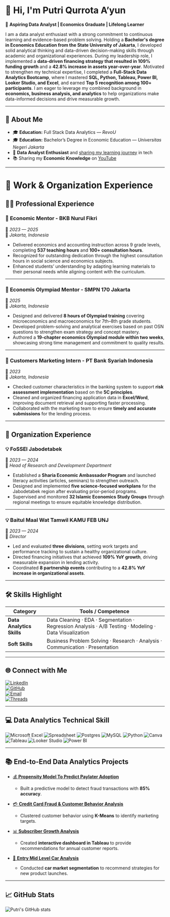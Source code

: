 # 👋 Hi, I'm Putri Qurrota A’yun  

🎯 **Aspiring Data Analyst | Economics Graduate | Lifelong Learner**

I am a data analyst enthusiast with a strong commitment to continuous learning and evidence-based problem solving. Holding a **Bachelor's degree in Economics Education from the State University of Jakarta**, I developed solid analytical thinking and data-driven decision-making skills through academic and organizational experiences. During my leadership role, I implemented a **data-driven financing strategy that resulted in 109% funding growth** and a **42.8% increase in assets year-over-year**. Motivated to strengthen my technical expertise, I completed a **Full-Stack Data Analytics Bootcamp**, where I mastered **SQL, Python, Tableau, Power BI, Looker Studio, and Excel**, and earned **Top 5 recognition among 100+ participants**. I am eager to leverage my combined background in **economics, business analysis, and analytics** to help organizations make data-informed decisions and drive measurable growth.  

---

## 🌟 About Me
- 🎓 **Education:** Full Stack Data Analytics — *RevoU*  
- 🎓 **Education:** Bachelor’s Degree in Economic Education — *Universitas Negeri Jakarta*  
- 🌱 **Data Analyst Enthusiast** and [sharing my learning journey](https://www.threads.com/@p_qurrotaayun) in tech  
- 📚  Sharing my **Economic Knowledge** on [YouTube](https://www.youtube.com/channel/UCMxtNalRPk_d7urfaRt6FIw)  

---

# 💼 Work & Organization Experience  

## 👩‍🏫 Professional Experience  

### 🧩 **Economic Mentor - BKB Nurul Fikri**  
📆 *2023 — 2025*  
📍 *Jakarta, Indonesia*  
- Delivered economics and accounting instruction across 9 grade levels, completing **537 teaching hours** and **100+ consultation hours**.  
- Recognized for outstanding dedication through the highest consultation hours in social science and economics subjects.  
- Enhanced students’ understanding by adapting learning materials to their personal needs while aligning content with the curriculum.  

---

### 🧩 **Economis Olympiad Mentor - SMPN 170 Jakarta**  
📆 *2025*  
📍 *Jakarta, Indonesia*  
- Designed and delivered **8 hours of Olympiad training** covering microeconomics and macroeconomics for 7th–8th grade students.  
- Developed problem-solving and analytical exercises based on past OSN questions to strengthen exam strategy and concept mastery.  
- Authored a **19-chapter economics Olympiad module within two weeks**, showcasing strong time management and commitment to quality results.  

---

### 🧮 **Customers Marketing Intern - PT Bank Syariah Indonesia**  
📆 *2023*  
📍 *Jakarta, Indonesia*  
- Checked customer characteristics in the banking system to support **risk assessment implementation** based on the **5C principles**.  
- Cleaned and organized financing application data in **Excel/Word**, improving document retrieval and supporting faster processing.  
- Collaborated with the marketing team to ensure **timely and accurate submissions** for the lending process.  

---

## 🌱 Organization Experience  

### 💡 **FoSSEI Jabodetabek**  
📆 *2023 — 2024*  
🎯 *Head of Research and Development Department*  
- Established a **Sharia Economic Ambassador Program** and launched literacy activities (articles, seminars) to strengthen outreach.  
- Designed and implemented **five science-focused workplans** for the Jabodetabek region after evaluating prior-period programs.  
- Supervised and monitored **32 Islamic Economics Study Groups** through regional meetings to ensure equitable knowledge distribution.  

---

### 💡 **Baitul Maal Wat Tamwil KAMU FEB UNJ**  
📆 *2023 — 2024*  
🎯 *Director*  
- Led and evaluated **three divisions**, setting work targets and performance tracking to sustain a healthy organizational culture.  
- Directed financing initiatives that achieved **109% YoY growth**, driving measurable expansion in lending activity.  
- Coordinated **8 partnership events** contributing to a **42.8% YoY increase in organizational assets**.  

---

## 🛠️ Skills Highlight  

| Category | Tools / Competence |
|-----------|--------------------|
| **Data Analytics Skills** | Data Cleaning · EDA · Segmentation · Regression Analysis · A/B Testing · Modeling · Data Visualization |
| **Soft Skills** | Business Problem Solving · Research · Analysis · Communication · Presentation |

---

## 🌐 Connect with Me  

[![LinkedIn](https://img.shields.io/badge/LinkedIn-Putri%20Qurrota%20A'yun-blue?logo=linkedin)](https://linkedin.com/in/putriqurrotaayun)  
[![GitHub](https://img.shields.io/badge/GitHub-putriqurrotaayun-lightgrey?logo=github)](https://github.com/putriqurrotaayun)  
[![Email](https://img.shields.io/badge/Email-putriqurrotaayun560@gmail.com-red?logo=gmail)](mailto:putriqurrotaayun560@gmail.com)  
[![Threads](https://img.shields.io/badge/Threads-@p_qurrotaayun-black?logo=threads)](https://www.threads.net/@p_qurrotaayun)  

---

## 💻 Data Analytics Technical Skill  

![Microsoft Excel](https://img.shields.io/badge/Microsoft_Excel-217346?style=for-the-badge&logo=microsoft-excel&logoColor=white)
![Spreadsheet](https://img.shields.io/badge/Spreadsheet-217346?style=for-the-badge&logo=spreadsheet&logoColor=white)
![Postgres](https://img.shields.io/badge/postgres-%23316192.svg?style=for-the-badge&logo=postgresql&logoColor=white)
![MySQL](https://img.shields.io/badge/mysql-4479A1.svg?style=for-the-badge&logo=mysql&logoColor=white)
![Python](https://img.shields.io/badge/python-3670A0?style=for-the-badge&logo=python&logoColor=ffdd54)
![Canva](https://img.shields.io/badge/Canva-%2300C4CC.svg?style=for-the-badge&logo=Canva&logoColor=white)
![Tableau](https://img.shields.io/badge/Tableau-%23316192.svg?style=for-the-badge&logo=Tableau&logoColor=white)
![Looker Studio](https://img.shields.io/badge/Looker_Studio-%23316192.svg?style=for-the-badge&logo=LookerStudio&logoColor=white)
![Power BI](https://img.shields.io/badge/power_bi-F2C811?style=for-the-badge&logo=powerbi&logoColor=black)

---

## 📚 End-to-End Data Analytics Projects  

- [💰 **Propensity Model To Predict Paylater Adoption**](https://github.com/putriqurrotaayun/Propensity-Model-To-Predict-Paylater-Adoption)  
  - Built a predictive model to detect fraud transactions with **85% accuracy**.  

- [💳 **Credit Card Fraud & Customer Behavior Analysis**](https://github.com/putriqurrotaayun/Credit-Card-Fraud-Customer-Behavior-Analysis)  
  - Clustered customer behavior using **K-Means** to identify marketing targets.  

- [📊 **Subscriber Growth Analysis**](https://github.com/putriqurrotaayun/Subscriber-Growth-Analysis)  
  - Created **interactive dashboard in Tableau** to provide recommendations for annual customer reports.  

- [🚗 **Entry Mid Level Car Analysis**](https://github.com/putriqurrotaayun/Entry-Mid-Level-Car-Analysis)  
  - Conducted **car market segmentation** to recommend strategies for new product launches.  

---

## 📈 GitHub Stats  

![Putri's GitHub stats](https://github-readme-stats.vercel.app/api?username=putriqurrotaayun&show_icons=true&theme=algolia)
